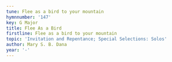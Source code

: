 ```yaml
---
tune: Flee as a bird to your mountain
hymnnumber: '147'
key: G Major
title: Flee As a Bird
firstline: Flee as a bird to your mountain
topic: 'Invitation and Repentance; Special Selections: Solos'
author: Mary S. B. Dana
year: '-'
---
```

